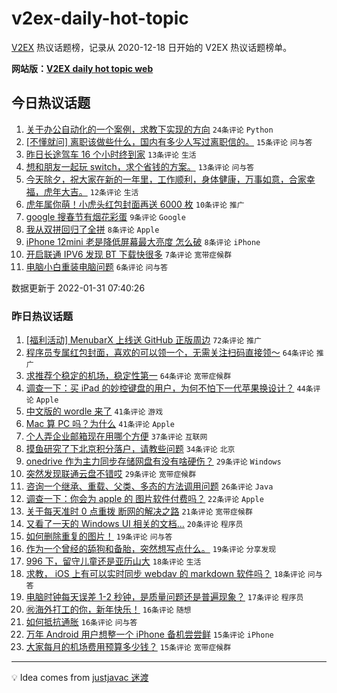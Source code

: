 # v2ex-daily-hot-topic

[V2EX](https://www.v2ex.com/) 热议话题榜，记录从 2020-12-18 日开始的 V2EX 热议话题榜单。

**网站版：[V2EX daily hot topic web](https://boojack.github.io/v2ex-daily-hot-topic-web/)**

## 今日热议话题

<!-- TODAY BEGIN -->

1. [关于办公自动化的一个案例，求教下实现的方向](https://www.v2ex.com/t/831492) `24条评论` `Python`
1. [[不懂就问] 离职该做些什么，国内有多少人写过离职信的。](https://www.v2ex.com/t/831500) `15条评论` `问与答`
1. [昨日长途驾车 16 个小时终到家](https://www.v2ex.com/t/831484) `13条评论` `生活`
1. [想和朋友一起玩 switch，求个省钱的方案。](https://www.v2ex.com/t/831483) `13条评论` `问与答`
1. [今天除夕，祝大家在新的一年里，工作顺利，身体健康，万事如意，合家幸福，虎年大吉。](https://www.v2ex.com/t/831488) `12条评论` `生活`
1. [虎年属你萌！小虎头红包封面再送 6000 枚](https://www.v2ex.com/t/831495) `10条评论` `推广`
1. [google 搜春节有烟花彩蛋](https://www.v2ex.com/t/831507) `9条评论` `Google`
1. [我从双拼回归了全拼](https://www.v2ex.com/t/831519) `8条评论` `Apple`
1. [iPhone 12mini 老是降低屏幕最大亮度 怎么破](https://www.v2ex.com/t/831496) `8条评论` `iPhone`
1. [开启联通 IPV6 发现 BT 下载快很多](https://www.v2ex.com/t/831517) `7条评论` `宽带症候群`
1. [电脑小白重装电脑问题](https://www.v2ex.com/t/831513) `6条评论` `问与答`

数据更新于 2022-01-31 07:40:26

<!-- TODAY END -->

### 昨日热议话题

<!-- YESTERDAY BEGIN -->

1. [[福利活动] MenubarX 上线送 GitHub 正版周边](https://www.v2ex.com/t/831401) `72条评论` `推广`
1. [程序员专属红包封面，喜欢的可以领一个，无需关注扫码直接领～](https://www.v2ex.com/t/831363) `64条评论` `推广`
1. [求推荐个稳定的机场，稳定性第一](https://www.v2ex.com/t/831414) `64条评论` `宽带症候群`
1. [调查一下：买 iPad 的妙控键盘的用户，为何不怕下一代苹果换设计？](https://www.v2ex.com/t/831367) `44条评论` `Apple`
1. [中文版的 wordle 来了](https://www.v2ex.com/t/831375) `41条评论` `游戏`
1. [Mac 算 PC 吗？为什么](https://www.v2ex.com/t/831434) `41条评论` `Apple`
1. [个人弄企业邮箱现在用哪个方便](https://www.v2ex.com/t/831369) `37条评论` `互联网`
1. [摸鱼研究了下北京积分落户，请教些问题](https://www.v2ex.com/t/831378) `34条评论` `北京`
1. [onedrive 作为主力同步存储网盘有没有啥硬伤？](https://www.v2ex.com/t/831365) `29条评论` `Windows`
1. [突然发现联通云盘不错哎](https://www.v2ex.com/t/831382) `29条评论` `宽带症候群`
1. [咨询一个继承、重载、父类、多态的方法调用问题](https://www.v2ex.com/t/831432) `26条评论` `Java`
1. [调查一下：你会为 apple 的 图片软件付费吗？](https://www.v2ex.com/t/831422) `22条评论` `Apple`
1. [关于每天准时 0 点重拨 断网的解决之路](https://www.v2ex.com/t/831412) `21条评论` `宽带症候群`
1. [又看了一天的 Windows UI 相关的文档...](https://www.v2ex.com/t/831456) `20条评论` `程序员`
1. [如何删除重复的图片！](https://www.v2ex.com/t/831418) `19条评论` `问与答`
1. [作为一个曾经的舔狗和备胎，突然想写点什么。](https://www.v2ex.com/t/831377) `19条评论` `分享发现`
1. [996 下，留守儿童还是亚历山大](https://www.v2ex.com/t/831444) `18条评论` `生活`
1. [求教， iOS 上有可以实时同步 webdav 的 markdown 软件吗？](https://www.v2ex.com/t/831413) `18条评论` `问与答`
1. [电脑时钟每天误差 1-2 秒钟，是质量问题还是普遍现象？](https://www.v2ex.com/t/831429) `17条评论` `程序员`
1. [㊗️海外打工的你，新年快乐！](https://www.v2ex.com/t/831417) `16条评论` `随想`
1. [如何抵抗通胀](https://www.v2ex.com/t/831364) `16条评论` `问与答`
1. [万年 Android 用户想整一个 iPhone 备机尝尝鲜](https://www.v2ex.com/t/831454) `15条评论` `iPhone`
1. [大家每月的机场费用预算多少钱？](https://www.v2ex.com/t/831440) `15条评论` `宽带症候群`

<!-- YESTERDAY END -->

---

💡 Idea comes from [justjavac 迷渡](https://github.com/justjavac/)
